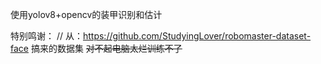 使用yolov8+opencv的装甲识别和估计

特别鸣谢：
//    从：https://github.com/StudyingLover/robomaster-dataset-face 搞来的数据集 ~~对不起电脑太烂训练不了~~

